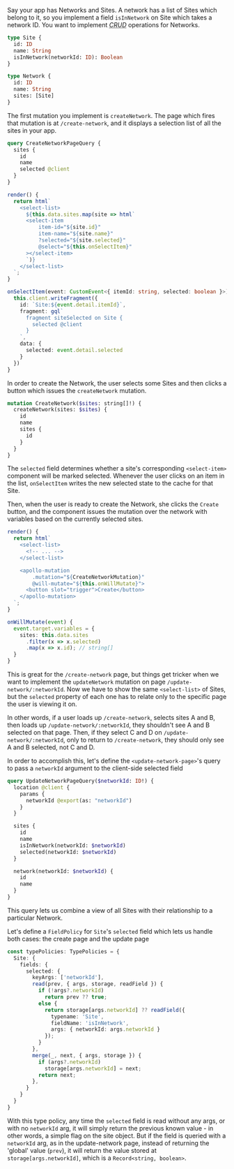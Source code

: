 Say your app has Networks and Sites. A network has a list of Sites which belong to it, so you implement a field `isInNetwork` on Site which takes a network ID. You want to implement <dfn><abbr title="Create, Read, Update, Delete">CRUD</abbr></dfn> operations for Networks.

```graphql
type Site {
  id: ID
  name: String
  isInNetwork(networkId: ID): Boolean
}

type Network {
  id: ID
  name: String
  sites: [Site]
}
```

The first mutation you implement is `createNetwork`. The page which fires that mutation is at `/create-network`, and it displays a selection list of all the sites in your app.

```graphql
query CreateNetworkPageQuery {
  sites {
    id
    name
    selected @client
  }
}
```

```ts
render() {
  return html`
    <select-list>
      ${this.data.sites.map(site => html`
      <select-item
          item-id="${site.id}"
          item-name="${site.name}"
          ?selected="${site.selected}"
          @select="${this.onSelectItem}"
      ></select-item>
      `)}
    </select-list>
  `;
}

onSelectItem(event: CustomEvent<{ itemId: string, selected: boolean }>) {
  this.client.writeFragment({
    id: `Site:${event.detail.itemId}`,
    fragment: gql`
      fragment siteSelected on Site {
        selected @client
      }
    `,
    data: {
      selected: event.detail.selected
    }
  })
}
```

In order to create the Network, the user selects some Sites and then clicks a button which issues the `createNetwork` mutation.

```graphql
mutation CreateNetwork($sites: string[]!) {
  createNetwork(sites: $sites) {
    id
    name
    sites {
      id
    }
  }
}
```

The `selected` field determines whether a site's corresponding `<select-item>` component will be marked selected. Whenever the user clicks on an item in the list, `onSelectItem` writes the new selected state to the cache for that Site.

Then, when the user is ready to create the Network, she clicks the `Create` button, and the component issues the mutation over the network with variables based on the currently selected sites.

```ts
render() {
  return html`
    <select-list>
      <!-- ... -->
    </select-list>

    <apollo-mutation
        .mutation="${CreateNetworkMutation}"
        @will-mutate="${this.onWillMutate}">
      <button slot="trigger">Create</button>
    </apollo-mutation>
  `;
}

onWillMutate(event) {
  event.target.variables = {
    sites: this.data.sites
      .filter(x => x.selected)
      .map(x => x.id); // string[]
  }
}
```

This is great for the `/create-network` page, but things get tricker when we want to implement the `updateNetwork` mutation on page `/update-network/:networkId`. Now we have to show the same `<select-list>` of Sites, but the `selected` property of each one has to relate only to the specific page the user is viewing it on.

In other words, if a user loads up `/create-network`, selects sites A and B, then loads up `/update-network/:networkId`, they shouldn't see A and B selected on that page. Then, if they select C and D on `/update-network/:networkId`, only to return to `/create-network`, they should only see A and B selected, not C and D.

In order to accomplish this, let's define the `<update-network-page>`'s query to pass a `networkId` argument to the client-side selected field

```graphql
query UpdateNetworkPageQuery($networkId: ID!) {
  location @client {
    params {
      networkId @export(as: "networkId")
    }
  }

  sites {
    id
    name
    isInNetwork(networkId: $networkId)
    selected(networkId: $networkId)
  }

  network(networkId: $networkId) {
    id
    name
  }
}
```

This query lets us combine a view of all Sites with their relationship to a particular Network.

Let's define a `FieldPolicy` for `Site`'s `selected` field which lets us handle both cases: the create page and the update page

```ts
const typePolicies: TypePolicies = {
  Site: {
    fields: {
      selected: {
        keyArgs: ['networkId'],
        read(prev, { args, storage, readField }) {
          if (!args?.networkId)
            return prev ?? true;
          else {
            return storage[args.networkId] ?? readField({
              typename: 'Site',
              fieldName: 'isInNetwork',
              args: { networkId: args.networkId }
            });
          }
        },
        merge(_, next, { args, storage }) {
          if (args?.networkId)
            storage[args.networkId] = next;
          return next;
        },
      }
    }
  }
}
```

With this type policy, any time the `selected` field is read without any args, or with no `networkId` arg, it will simply return the previous known value - in other words, a simple flag on the site object.
But if the field is queried with a `networkId` arg, as in the update-network page, instead of returning the 'global' value (`prev`), it will return the value stored at `storage[args.networkId]`, which is a `Record<string, boolean>`.